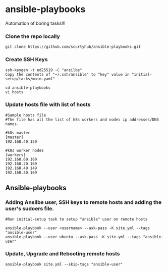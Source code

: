 # ansible-playbooks
Automation of boring tasks!!!

### Clone the repo locally
```shell
git clone https://github.com/scurtyhub/ansible-playbooks.git
```

### Create SSH Keys
```shell
ssh-keygen -t ed25519 -C "ansilbe"
Copy the contents of "~/.ssh/ansible" to "key" value in "initial-setup/tasks/main.yaml"

cd ansible-playbooks
vi hosts
```
### Update hosts file with list of hosts
```shell
#Sample hosts file
#The file has all the list of k8s workers and nodes ip addresses/DNS names.

#k8s-master
[master]
192.168.40.159

#k8s worker nodes
[workers]
192.168.60.169
192.168.20.169
192.168.40.149
192.168.30.169
```

## Ansible-playbooks
### Adding Ansilbe user, SSH keys to remote hosts and adding the user's sudoers file.

```shell
#Run initial-setup task to setup "ansible" user on remote hosts

ansible-playbook --user <username> --ask-pass -K site.yml --tags "ansible-user"
ansible-playbook --user ubuntu --ask-pass -K site.yml --tags "ansible-user"
```

### Update, Upgrade and Rebooting remote hosts
```shell
ansible-playbook site.yml --skip-tags "ansible-user"
```